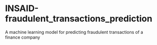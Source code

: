 # INSAID-fraudulent_transactions_prediction
A machine learning model for predicting fraudulent transactions of a finance company
